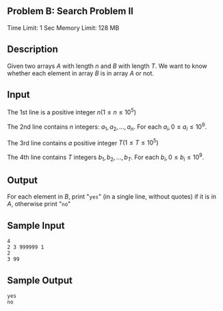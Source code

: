 ## Problem B: Search Problem II

Time Limit: 1 Sec Memory Limit: 128 MB

## Description

Given two arrays $A$ with length $n$ and $B$ with length $T$. We want to know whether each element in array $B$ is in array $A$ or not.

## Input

The 1st line is a positive integer $n(1≤n≤10^5)$

The 2nd line contains $n$ integers: $a_1,a_2,...,a_n$. For each $a_i,0≤a_i≤10^9$.

The 3rd line contains $a$ positive integer $T(1≤T≤10^5)$

The 4th line contains $T$ integers $b_1,b_2,...,b_T$. For each $b_i,0≤b_i≤10^9$.

## Output

For each element in $B$, print "`yes`" (in a single line, without quotes) if it is in $A$, otherwise print "`no`"  

## Sample Input

```
4
2 3 999999 1
2
3 99
```

## Sample Output

```
yes
no
```